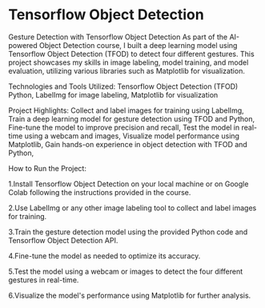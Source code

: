 # Tensorflow Object Detection
 

Gesture Detection with Tensorflow Object Detection
As part of the AI-powered Object Detection course, I built a deep learning model using Tensorflow Object Detection (TFOD) to detect four different gestures. This project showcases my skills in image labeling, model training, and model evaluation, utilizing various libraries such as Matplotlib for visualization.

Technologies and Tools Utilized:
Tensorflow Object Detection (TFOD)
Python,
LabelImg for image labeling,
Matplotlib for visualization

Project Highlights:
Collect and label images for training using LabelImg,
Train a deep learning model for gesture detection using TFOD and Python,
Fine-tune the model to improve precision and recall,
Test the model in real-time using a webcam and images,
Visualize model performance using Matplotlib,
Gain hands-on experience in object detection with TFOD and Python,

How to Run the Project:

1.Install Tensorflow Object Detection on your local machine or on Google Colab following the instructions provided in the course.

2.Use LabelImg or any other image labeling tool to collect and label images for training.

3.Train the gesture detection model using the provided Python code and Tensorflow Object Detection API.

4.Fine-tune the model as needed to optimize its accuracy.

5.Test the model using a webcam or images to detect the four different gestures in real-time.

6.Visualize the model's performance using Matplotlib for further analysis.
